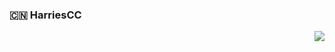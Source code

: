 ### :cn: HarriesCC

<img align="right" src="https://github-readme-stats.vercel.app/api?username=harriescc&show_icons=true&icon_color=0366d6&text_color=24292e&bg_color=ffffff&hide_title=true" />
